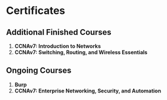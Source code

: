 # Certificates

## Additional Finished Courses
1. **CCNAv7: Introduction to Networks**
2. **CCNAv7: Switching, Routing, and Wireless Essentials**

## Ongoing Courses
1. **Burp**
2. **CCNAv7: Enterprise Networking, Security, and Automation**

